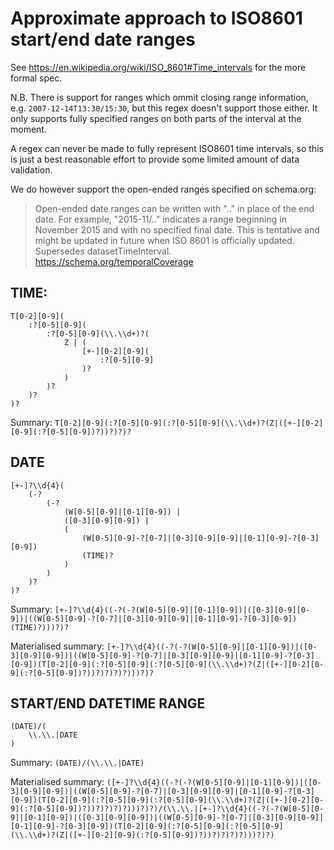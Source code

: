 # Approximate approach to ISO8601 start/end date ranges

See <https://en.wikipedia.org/wiki/ISO_8601#Time_intervals> for the more formal spec.

N.B. There is support for ranges which ommit closing range information, e.g. `2007-12-14T13:30/15:30`, but this regex doesn't support those either. It only supports fully specified ranges on both parts of the interval at the moment.

A regex can never be made to fully represent ISO8601 time intervals, so this is just a best reasonable effort to provide some limited amount of data validation.

We do however support the open-ended ranges specified on schema.org:

>  Open-ended date ranges can be written with ".." in place of the end date. For example, "2015-11/.." indicates a range beginning in November 2015 and with no specified final date. This is tentative and might be updated in future when ISO 8601 is officially updated. Supersedes datasetTimeInterval. 
> https://schema.org/temporalCoverage

## TIME:

```
T[0-2][0-9](
    :?[0-5][0-9](
        :?[0-5][0-9](\\.\\d+)?(
            Z | (
                [+-][0-2][0-9](
                    :?[0-5][0-9]
                )?
            )
        )?
    )?
)?
```

Summary: `T[0-2][0-9](:?[0-5][0-9](:?[0-5][0-9](\\.\\d+)?(Z|([+-][0-2][0-9](:?[0-5][0-9])?))?)?)?`

<!-- Any parts optional: T?([0-2][0-9])?(:?[0-5][0-9](:?[0-5][0-9](\\.\\d+)?)(Z|([+-][0-2][0-9](:?[0-5][0-9])?))?)? -->

## DATE

```
[+-]?\\d{4}(
    (-?
        (-?
            (W[0-5][0-9]|[0-1][0-9]) |
            ([0-3][0-9][0-9]) |
            (
                (W[0-5][0-9]-?[0-7]|[0-3][0-9][0-9]|[0-1][0-9]-?[0-3][0-9])
                (TIME)?
            )
        )
    )?
)?
```

Summary: `[+-]?\\d{4}((-?(-?(W[0-5][0-9]|[0-1][0-9])|([0-3][0-9][0-9])|((W[0-5][0-9]-?[0-7]|[0-3][0-9][0-9]|[0-1][0-9]-?[0-3][0-9])(TIME)?)))?)?`

Materialised summary: `[+-]?\\d{4}((-?(-?(W[0-5][0-9]|[0-1][0-9])|([0-3][0-9][0-9])|((W[0-5][0-9]-?[0-7]|[0-3][0-9][0-9]|[0-1][0-9]-?[0-3][0-9])(T[0-2][0-9](:?[0-5][0-9](:?[0-5][0-9](\\.\\d+)?(Z|([+-][0-2][0-9](:?[0-5][0-9])?))?)?)?)?)))?)?`

## START/END DATETIME RANGE

```
(DATE)/(
    \\.\\.|DATE
)
````

Summary: `(DATE)/(\\.\\.|DATE)`

Materialised summary: `([+-]?\\d{4}((-?(-?(W[0-5][0-9]|[0-1][0-9])|([0-3][0-9][0-9])|((W[0-5][0-9]-?[0-7]|[0-3][0-9][0-9]|[0-1][0-9]-?[0-3][0-9])(T[0-2][0-9](:?[0-5][0-9](:?[0-5][0-9](\\.\\d+)?(Z|([+-][0-2][0-9](:?[0-5][0-9])?))?)?)?)?)))?)?)/(\\.\\.|[+-]?\\d{4}((-?(-?(W[0-5][0-9]|[0-1][0-9])|([0-3][0-9][0-9])|((W[0-5][0-9]-?[0-7]|[0-3][0-9][0-9]|[0-1][0-9]-?[0-3][0-9])(T[0-2][0-9](:?[0-5][0-9](:?[0-5][0-9](\\.\\d+)?(Z|([+-][0-2][0-9](:?[0-5][0-9])?))?)?)?)?)))?)?)`
